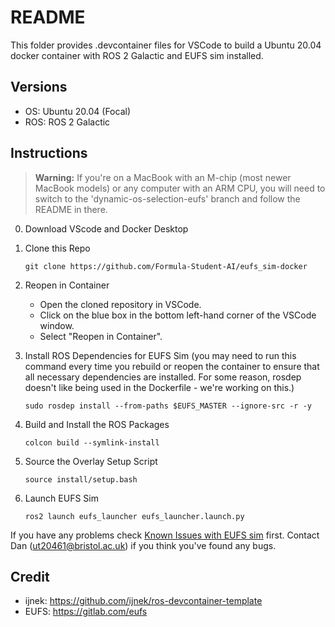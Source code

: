 # README

This folder provides .devcontainer files for VSCode to build a Ubuntu 20.04 docker container with ROS 2 Galactic and EUFS sim installed.

## Versions
- OS: Ubuntu 20.04 (Focal)
- ROS: ROS 2 Galactic

## Instructions

> **Warning:** If you're on a MacBook with an M-chip (most newer MacBook models) or any computer with an ARM CPU, you will need to switch to the 'dynamic-os-selection-eufs' branch and follow the README in there.

0. Download VScode and Docker Desktop

1. Clone this Repo
   ```
   git clone https://github.com/Formula-Student-AI/eufs_sim-docker
   ```

2. Reopen in Container
   - Open the cloned repository in VSCode.
   - Click on the blue box in the bottom left-hand corner of the VSCode window.
   - Select "Reopen in Container".

3. Install ROS Dependencies for EUFS Sim (you may need to run this command every time you rebuild or reopen the container to ensure that all necessary dependencies are installed. For some reason, rosdep doesn't like being used in the Dockerfile - we're working on this.)
   ```
   sudo rosdep install --from-paths $EUFS_MASTER --ignore-src -r -y
   ```

4. Build and Install the ROS Packages
   ```
   colcon build --symlink-install
   ```

4. Source the Overlay Setup Script
   ```
   source install/setup.bash
   ```

5. Launch EUFS Sim
   ```
   ros2 launch eufs_launcher eufs_launcher.launch.py
   ```

If you have any problems check [Known Issues with EUFS sim](https://gitlab.com/eufs/eufs_sim/-/wikis/Getting-Started-Guide#4-known-issues-) first. Contact Dan ([ut20461@bristol.ac.uk](mailto:ut20461@bristol.ac.uk)) if you think you've found any bugs.

## Credit
- ijnek: https://github.com/ijnek/ros-devcontainer-template
- EUFS: https://gitlab.com/eufs

